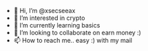 - 👋 Hi, I’m @xsecseeax
- 👀 I’m interested in crypto
- 🌱 I’m currently learning basics
- 💞️ I’m looking to collaborate on earn money :)
- 📫 How to reach me.. easy :) with my mail

<!---
xsecseeax/xsecseeax is a ✨ special ✨ repository because its `README.md` (this file) appears on your GitHub profile.
You can click the Preview link to take a look at your changes.
--->
